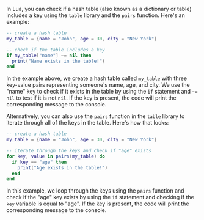 In Lua, you can check if a hash table (also known as a dictionary or table) includes a key using the `table` library and the `pairs` function. Here's an example:

```lua
-- create a hash table
my_table = {name = "John", age = 30, city = "New York"}

-- check if the table includes a key
if my_table["name"] ~= nil then
  print("Name exists in the table!")
end
```

In the example above, we create a hash table called `my_table` with three key-value pairs representing someone's name, age, and city. We use the "name" key to check if it exists in the table by using the `if` statement and `~= nil` to test if it is not `nil`. If the key is present, the code will print the corresponding message to the console.

Alternatively, you can also use the `pairs` function in the `table` library to iterate through all of the keys in the table. Here's how that looks:

```lua
-- create a hash table
my_table = {name = "John", age = 30, city = "New York"}

-- iterate through the keys and check if "age" exists
for key, value in pairs(my_table) do
  if key == "age" then
    print("Age exists in the table!")
  end
end
```

In this example, we loop through the keys using the `pairs` function and check if the "age" key exists by using the `if` statement and checking if the `key` variable is equal to "age". If the key is present, the code will print the corresponding message to the console.